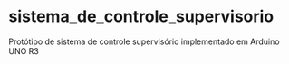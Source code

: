 # sistema_de_controle_supervisorio
 Protótipo de sistema de controle supervisório implementado em Arduino UNO R3
